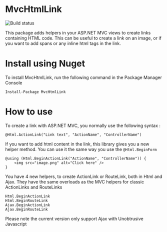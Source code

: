 MvcHtmlLink
===========

![Build status](https://glacasa.visualstudio.com/DefaultCollection/_apis/public/build/definitions/c7bce6da-c2f4-4da8-a432-dca13ca11911/12/badge)

This package adds helpers in your ASP.NET MVC views to create links containing HTML code. This can be useful to create a link on an image, or if you want to add spans or any inline html tags in the link.

# Install using Nuget

To install MvcHtmlLink, run the following command in the Package Manager Console

    Install-Package MvcHtmlLink

# How to use

To create a link with ASP.NET MVC, you normally use the following syntax :

	@Html.ActionLink("Link text", "ActionName", "ControllerName")

If you want to add html content in the link, this library gives you a new helper method. You can use it the same way you use the `@Html.BeginForm`

	@using (Html.BeginActionLink("ActionName", "ControllerName")) {
		<img src="image.png" alt="Click here" />
	}

You have 4 new helpers, to create ActionLink or RouteLink, both in Html and Ajax. They have the same overloads as the MVC helpers for classic ActionLinks and RouteLinks

	Html.BeginActionLink
	Html.BeginRouteLink
	Ajax.BeginActionLink
	Ajax.BeginRouteLink

Please note the current version only support Ajax with Unobtrusive Javascript

	